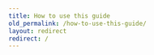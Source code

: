 ```yaml
---
title: How to use this guide
old_permalink: /how-to-use-this-guide/
layout: redirect
redirect: /
---
```

